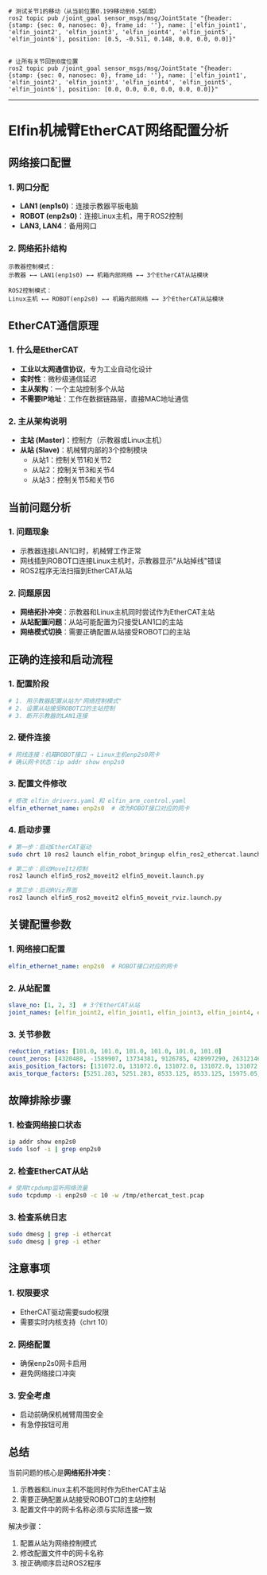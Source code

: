 ```
# 测试关节1的移动（从当前位置0.199移动到0.5弧度）
ros2 topic pub /joint_goal sensor_msgs/msg/JointState "{header: {stamp: {sec: 0, nanosec: 0}, frame_id: ''}, name: ['elfin_joint1', 'elfin_joint2', 'elfin_joint3', 'elfin_joint4', 'elfin_joint5', 'elfin_joint6'], position: [0.5, -0.511, 0.148, 0.0, 0.0, 0.0]}"


# 让所有关节回到0度位置
ros2 topic pub /joint_goal sensor_msgs/msg/JointState "{header: {stamp: {sec: 0, nanosec: 0}, frame_id: ''}, name: ['elfin_joint1', 'elfin_joint2', 'elfin_joint3', 'elfin_joint4', 'elfin_joint5', 'elfin_joint6'], position: [0.0, 0.0, 0.0, 0.0, 0.0, 0.0]}"

```
---------------------------------------------

# Elfin机械臂EtherCAT网络配置分析

## 网络接口配置

### 1. **网口分配**
- **LAN1 (enp1s0)**：连接示教器平板电脑
- **ROBOT (enp2s0)**：连接Linux主机，用于ROS2控制
- **LAN3, LAN4**：备用网口

### 2. **网络拓扑结构**
```
示教器控制模式：
示教器 ←→ LAN1(enp1s0) ←→ 机箱内部网络 ←→ 3个EtherCAT从站模块

ROS2控制模式：
Linux主机 ←→ ROBOT(enp2s0) ←→ 机箱内部网络 ←→ 3个EtherCAT从站模块
```

## EtherCAT通信原理

### 1. **什么是EtherCAT**
- **工业以太网通信协议**，专为工业自动化设计
- **实时性**：微秒级通信延迟
- **主从架构**：一个主站控制多个从站
- **不需要IP地址**：工作在数据链路层，直接MAC地址通信

### 2. **主从架构说明**
- **主站 (Master)**：控制方（示教器或Linux主机）
- **从站 (Slave)**：机械臂内部的3个控制模块
  - 从站1：控制关节1和关节2
  - 从站2：控制关节3和关节4
  - 从站3：控制关节5和关节6

## 当前问题分析

### 1. **问题现象**
- 示教器连接LAN1口时，机械臂工作正常
- 网线插到ROBOT口连接Linux主机时，示教器显示"从站掉线"错误
- ROS2程序无法扫描到EtherCAT从站

### 2. **问题原因**
- **网络拓扑冲突**：示教器和Linux主机同时尝试作为EtherCAT主站
- **从站配置问题**：从站可能配置为只接受LAN1口的主站
- **网络模式切换**：需要正确配置从站接受ROBOT口的主站

## 正确的连接和启动流程

### 1. **配置阶段**
```bash
# 1. 用示教器配置从站为"网络控制模式"
# 2. 设置从站接受ROBOT口的主站控制
# 3. 断开示教器的LAN1连接
```

### 2. **硬件连接**
```bash
# 网线连接：机箱ROBOT接口 → Linux主机enp2s0网卡
# 确认网卡状态：ip addr show enp2s0
```

### 3. **配置文件修改**
```yaml
# 修改 elfin_drivers.yaml 和 elfin_arm_control.yaml
elfin_ethernet_name: enp2s0  # 改为ROBOT接口对应的网卡
```

### 4. **启动步骤**
```bash
# 第一步：启动EtherCAT驱动
sudo chrt 10 ros2 launch elfin_robot_bringup elfin_ros2_ethercat.launch.py

# 第二步：启动MoveIt2控制
ros2 launch elfin5_ros2_moveit2 elfin5_moveit.launch.py

# 第三步：启动RViz界面
ros2 launch elfin5_ros2_moveit2 elfin5_moveit_rviz.launch.py
```

## 关键配置参数

### 1. **网络接口配置**
```yaml
elfin_ethernet_name: enp2s0  # ROBOT接口对应的网卡
```

### 2. **从站配置**
```yaml
slave_no: [1, 2, 3]  # 3个EtherCAT从站
joint_names: [elfin_joint2, elfin_joint1, elfin_joint3, elfin_joint4, elfin_joint5, elfin_joint6]
```

### 3. **关节参数**
```yaml
reduction_ratios: [101.0, 101.0, 101.0, 101.0, 101.0, 101.0]
count_zeros: [4320488, -1589907, 13734381, 9126785, 428997290, 263121460]
axis_position_factors: [131072.0, 131072.0, 131072.0, 131072.0, 131072.0, 131072.0]
axis_torque_factors: [5251.283, 5251.283, 8533.125, 8533.125, 15975.05, 15975.05]
```

## 故障排除步骤

### 1. **检查网络接口状态**
```bash
ip addr show enp2s0
sudo lsof -i | grep enp2s0
```

### 2. **检查EtherCAT从站**
```bash
# 使用tcpdump监听网络流量
sudo tcpdump -i enp2s0 -c 10 -w /tmp/ethercat_test.pcap
```

### 3. **检查系统日志**
```bash
sudo dmesg | grep -i ethercat
sudo dmesg | grep -i ether
```

## 注意事项

### 1. **权限要求**
- EtherCAT驱动需要sudo权限
- 需要实时内核支持（chrt 10）

### 2. **网络配置**
- 确保enp2s0网卡启用
- 避免网络接口冲突

### 3. **安全考虑**
- 启动前确保机械臂周围安全
- 有急停按钮可用

## 总结

当前问题的核心是**网络拓扑冲突**：
1. 示教器和Linux主机不能同时作为EtherCAT主站
2. 需要正确配置从站接受ROBOT口的主站控制
3. 配置文件中的网卡名称必须与实际连接一致

解决步骤：
1. 配置从站为网络控制模式
2. 修改配置文件中的网卡名称
3. 按正确顺序启动ROS2程序